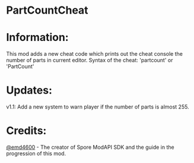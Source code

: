 # PartCountCheat
# Information:
This mod adds a new cheat code which prints out the cheat console the number of parts in current editor.
Syntax of the cheat: 'partcount' or 'PartCount'
# Updates:
v1.1: Add a new system to warn player if the number of parts is almost 255.
# Credits:
[@emd4600](https://github.com/emd4600) - The creator of Spore ModAPI SDK and the guide in the progression of this mod.
